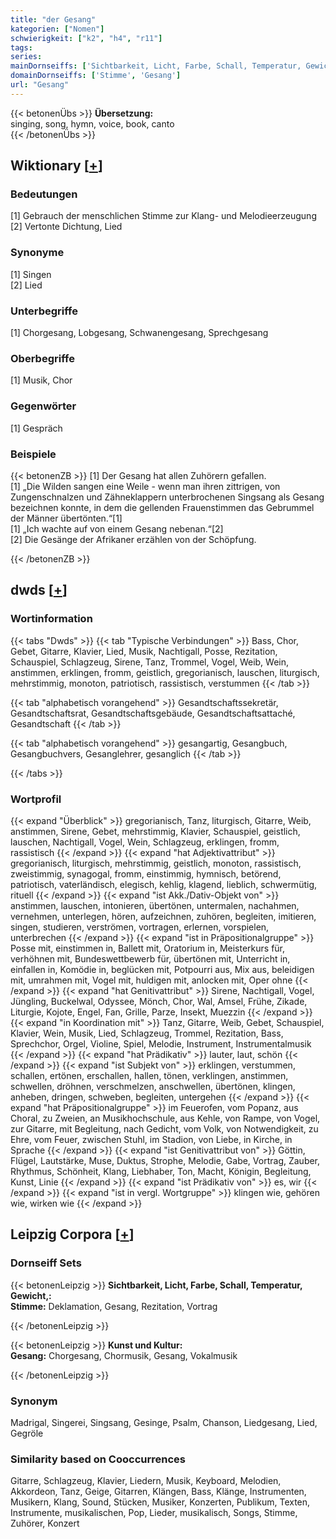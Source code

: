 ```yaml
---
title: "der Gesang"
kategorien: ["Nomen"]
schwierigkeit: ["k2", "h4", "r11"]
tags:
series:
mainDornseiffs: ['Sichtbarkeit, Licht, Farbe, Schall, Temperatur, Gewicht,', 'Kunst und Kultur']
domainDornseiffs: ['Stimme', 'Gesang']
url: "Gesang"
---
```


{{< betonenÜbs >}}
**Übersetzung:**  
singing, song, hymn, voice, book, canto  
{{< /betonenÜbs >}}

## Wiktionary [[+](https://de.wiktionary.org/wiki/Gesang)]

### Bedeutungen
[1] Gebrauch der menschlichen Stimme zur Klang- und Melodieerzeugung  
[2] Vertonte Dichtung, Lied  

### Synonyme
[1] Singen  
[2] Lied  

### Unterbegriffe
[1] Chorgesang, Lobgesang, Schwanengesang, Sprechgesang  

### Oberbegriffe
[1] Musik, Chor  

### Gegenwörter
[1] Gespräch  

### Beispiele
{{< betonenZB >}}
[1] Der Gesang hat allen Zuhörern gefallen.  
[1] „Die Wilden sangen eine Weile - wenn man ihren zittrigen, von Zungenschnalzen und Zähneklappern unterbrochenen Singsang als Gesang bezeichnen konnte, in dem die gellenden Frauenstimmen das Gebrummel der Männer übertönten.“[1]  
[1] „Ich wachte auf von einem Gesang nebenan.“[2]  
[2] Die Gesänge der Afrikaner erzählen von der Schöpfung.  

{{< /betonenZB >}}


## dwds [[+](https://www.dwds.de/wb/Gesang)]

### Wortinformation
{{< tabs "Dwds" >}}
{{< tab "Typische Verbindungen" >}}
Bass, Chor, Gebet, Gitarre, Klavier, Lied, Musik, Nachtigall, Posse, Rezitation, Schauspiel, Schlagzeug, Sirene, Tanz, Trommel, Vogel, Weib, Wein, anstimmen, erklingen, fromm, geistlich, gregorianisch, lauschen, liturgisch, mehrstimmig, monoton, patriotisch, rassistisch, verstummen
{{< /tab >}}

{{< tab "alphabetisch vorangehend" >}}
Gesandtschaftssekretär, Gesandtschaftsrat, Gesandtschaftsgebäude, Gesandtschaftsattaché, Gesandtschaft
{{< /tab >}}

{{< tab "alphabetisch vorangehend" >}}
gesangartig, Gesangbuch, Gesangbuchvers, Gesanglehrer, gesanglich
{{< /tab >}}

{{< /tabs >}}

### Wortprofil
{{< expand "Überblick" >}} gregorianisch, Tanz, liturgisch, Gitarre, Weib, anstimmen, Sirene, Gebet, mehrstimmig, Klavier, Schauspiel, geistlich, lauschen, Nachtigall, Vogel, Wein, Schlagzeug, erklingen, fromm, rassistisch {{< /expand >}}
{{< expand "hat Adjektivattribut" >}} gregorianisch, liturgisch, mehrstimmig, geistlich, monoton, rassistisch, zweistimmig, synagogal, fromm, einstimmig, hymnisch, betörend, patriotisch, vaterländisch, elegisch, kehlig, klagend, lieblich, schwermütig, rituell {{< /expand >}}
{{< expand "ist Akk./Dativ-Objekt von" >}} anstimmen, lauschen, intonieren, übertönen, untermalen, nachahmen, vernehmen, unterlegen, hören, aufzeichnen, zuhören, begleiten, imitieren, singen, studieren, verströmen, vortragen, erlernen, vorspielen, unterbrechen {{< /expand >}}
{{< expand "ist in Präpositionalgruppe" >}} Posse mit, einstimmen in, Ballett mit, Oratorium in, Meisterkurs für, verhöhnen mit, Bundeswettbewerb für, übertönen mit, Unterricht in, einfallen in, Komödie in, beglücken mit, Potpourri aus, Mix aus, beleidigen mit, umrahmen mit, Vogel mit, huldigen mit, anlocken mit, Oper ohne {{< /expand >}}
{{< expand "hat Genitivattribut" >}} Sirene, Nachtigall, Vogel, Jüngling, Buckelwal, Odyssee, Mönch, Chor, Wal, Amsel, Frühe, Zikade, Liturgie, Kojote, Engel, Fan, Grille, Parze, Insekt, Muezzin {{< /expand >}}
{{< expand "in Koordination mit" >}} Tanz, Gitarre, Weib, Gebet, Schauspiel, Klavier, Wein, Musik, Lied, Schlagzeug, Trommel, Rezitation, Bass, Sprechchor, Orgel, Violine, Spiel, Melodie, Instrument, Instrumentalmusik {{< /expand >}}
{{< expand "hat Prädikativ" >}} lauter, laut, schön {{< /expand >}}
{{< expand "ist Subjekt von" >}} erklingen, verstummen, schallen, ertönen, erschallen, hallen, tönen, verklingen, anstimmen, schwellen, dröhnen, verschmelzen, anschwellen, übertönen, klingen, anheben, dringen, schweben, begleiten, untergehen {{< /expand >}}
{{< expand "hat Präpositionalgruppe" >}} im Feuerofen, vom Popanz, aus Choral, zu Zweien, an Musikhochschule, aus Kehle, von Rampe, von Vogel, zur Gitarre, mit Begleitung, nach Gedicht, vom Volk, von Notwendigkeit, zu Ehre, vom Feuer, zwischen Stuhl, im Stadion, von Liebe, in Kirche, in Sprache {{< /expand >}}
{{< expand "ist Genitivattribut von" >}} Göttin, Flügel, Lautstärke, Muse, Duktus, Strophe, Melodie, Gabe, Vortrag, Zauber, Rhythmus, Schönheit, Klang, Liebhaber, Ton, Macht, Königin, Begleitung, Kunst, Linie {{< /expand >}}
{{< expand "ist Prädikativ von" >}} es, wir {{< /expand >}}
{{< expand "ist in vergl. Wortgruppe" >}} klingen wie, gehören wie, wirken wie {{< /expand >}}

## Leipzig Corpora [[+](https://corpora.uni-leipzig.de/en/res?word=Gesang&corpusId=deu_newscrawl-public_2018)]

### Dornseiff Sets
{{< betonenLeipzig >}}
**Sichtbarkeit, Licht, Farbe, Schall, Temperatur, Gewicht,:**  
**Stimme:** Deklamation, Gesang, Rezitation, Vortrag  

{{< /betonenLeipzig >}}


{{< betonenLeipzig >}}
**Kunst und Kultur:**  
**Gesang:** Chorgesang, Chormusik, Gesang, Vokalmusik  

{{< /betonenLeipzig >}}

### Synonym
Madrigal, Singerei, Singsang, Gesinge, Psalm, Chanson, Liedgesang, Lied, Gegröle


### Similarity based on Cooccurrences
Gitarre, Schlagzeug, Klavier, Liedern, Musik, Keyboard, Melodien, Akkordeon, Tanz, Geige, Gitarren, Klängen, Bass, Klänge, Instrumenten, Musikern, Klang, Sound, Stücken, Musiker, Konzerten, Publikum, Texten, Instrumente, musikalischen, Pop, Lieder, musikalisch, Songs, Stimme, Zuhörer, Konzert

